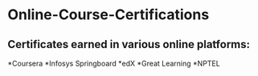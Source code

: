 # Online-Course-Certifications
## Certificates earned in various online platforms:
*Coursera
*Infosys Springboard
*edX
*Great Learning
*NPTEL
